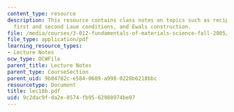 ```yaml
---
content_type: resource
description: This resource contains class notes on topics such as reciprocal lattice,
  first and second Laue conditions, and Ewals construction.
file: /media/courses/3-012-fundamentals-of-materials-science-fall-2005/9c2dac9fda2e0574fb9562988974be07_lec18b.pdf
file_type: application/pdf
learning_resource_types:
- Lecture Notes
ocw_type: OCWFile
parent_title: Lecture Notes
parent_type: CourseSection
parent_uid: 9b84782c-e584-0689-a998-0228b6218bbc
resourcetype: Document
title: lec18b.pdf
uid: 9c2dac9f-da2e-0574-fb95-62988974be07
---
```

